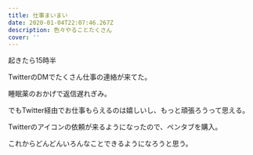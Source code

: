 ```yaml
---
title: 仕事まいまい
date: 2020-01-04T22:07:46.267Z
description: 色々やることたくさん
cover: ''
---
```

起きたら15時半

TwitterのDMでたくさん仕事の連絡が来てた。

睡眠薬のおかげで返信遅れぎみ。

でもTwitter経由でお仕事もらえるのは嬉しいし、もっと頑張ろうって思える。

Twitterのアイコンの依頼が来るようになったので、ペンタブを購入。

これからどんどんいろんなことできるようになろうと思う。
